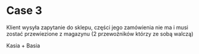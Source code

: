# Case 3

Klient wysyła zapytanie do sklepu, części jego zamówienia nie ma i musi zostać przewiezione z magazynu (2 przewoźników którzy ze sobą walczą)

Kasia + Basia
